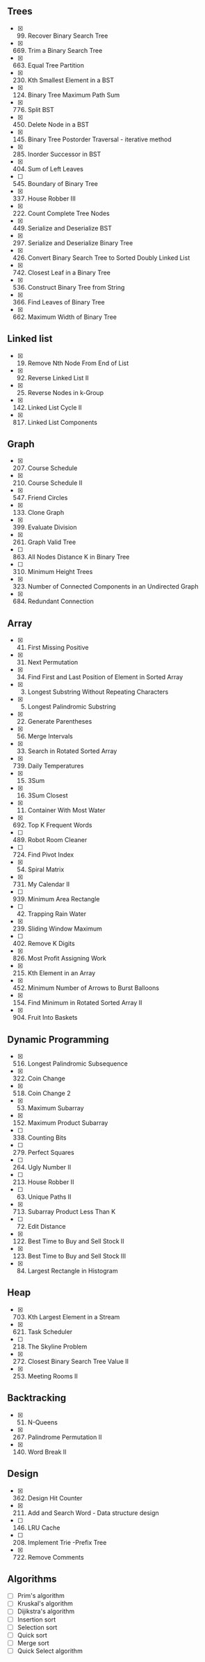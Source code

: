## Trees
- [x] 99. Recover Binary Search Tree
- [x] 669. Trim a Binary Search Tree
- [x] 663. Equal Tree Partition
- [x] 230. Kth Smallest Element in a BST
- [x] 124. Binary Tree Maximum Path Sum
- [x] 776. Split BST
- [x] 450. Delete Node in a BST
- [x] 145. Binary Tree Postorder Traversal - iterative method
- [x] 285. Inorder Successor in BST
- [x] 404. Sum of Left Leaves
- [ ] 545. Boundary of Binary Tree
- [x] 337. House Robber III
- [x] 222. Count Complete Tree Nodes
- [x] 449. Serialize and Deserialize BST
- [x] 297. Serialize and Deserialize Binary Tree
- [x] 426. Convert Binary Search Tree to Sorted Doubly Linked List
- [x] 742. Closest Leaf in a Binary Tree
- [x] 536. Construct Binary Tree from String
- [x] 366. Find Leaves of Binary Tree
- [x] 662. Maximum Width of Binary Tree

## Linked list
- [x] 19. Remove Nth Node From End of List
- [x] 92. Reverse Linked List II
- [x] 25. Reverse Nodes in k-Group
- [x] 142. Linked List Cycle II
- [x] 817. Linked List Components

## Graph
- [x] 207. Course Schedule
- [x] 210. Course Schedule II
- [x] 547. Friend Circles
- [x] 133. Clone Graph
- [x] 399. Evaluate Division
- [x] 261. Graph Valid Tree
- [ ] 863. All Nodes Distance K in Binary Tree
- [ ] 310. Minimum Height Trees
- [x] 323. Number of Connected Components in an Undirected Graph
- [x] 684. Redundant Connection

## Array
- [x] 41. First Missing Positive
- [x] 31. Next Permutation
- [x] 34. Find First and Last Position of Element in Sorted Array
- [x] 3. Longest Substring Without Repeating Characters
- [x] 5. Longest Palindromic Substring
- [x] 22. Generate Parentheses
- [x] 56. Merge Intervals
- [x] 33. Search in Rotated Sorted Array
- [x] 739. Daily Temperatures
- [x] 15. 3Sum
- [x] 16. 3Sum Closest
- [x] 11. Container With Most Water
- [x] 692. Top K Frequent Words
- [ ] 489. Robot Room Cleaner
- [ ] 724. Find Pivot Index
- [x] 54. Spiral Matrix
- [x] 731. My Calendar II
- [ ] 939. Minimum Area Rectangle
- [ ] 42. Trapping Rain Water
- [x] 239. Sliding Window Maximum
- [ ] 402. Remove K Digits
- [x] 826. Most Profit Assigning Work
- [x] 215. Kth Element in an Array
- [x] 452. Minimum Number of Arrows to Burst Balloons
- [x] 154. Find Minimum in Rotated Sorted Array II
- [x] 904. Fruit Into Baskets

## Dynamic Programming
- [x] 516. Longest Palindromic Subsequence
- [x] 322. Coin Change
- [x] 518. Coin Change 2
- [x] 53. Maximum Subarray
- [x] 152. Maximum Product Subarray
- [ ] 338. Counting Bits
- [ ] 279. Perfect Squares
- [ ] 264. Ugly Number II
- [ ] 213. House Robber II
- [ ] 63. Unique Paths II
- [x] 713. Subarray Product Less Than K
- [ ] 72. Edit Distance
- [x] 122. Best Time to Buy and Sell Stock II
- [x] 123. Best Time to Buy and Sell Stock III
- [x] 84. Largest Rectangle in Histogram

## Heap
- [x] 703. Kth Largest Element in a Stream
- [x] 621. Task Scheduler
- [ ] 218. The Skyline Problem
- [x] 272. Closest Binary Search Tree Value II
- [x] 253. Meeting Rooms II

## Backtracking
- [x] 51. N-Queens
- [x] 267. Palindrome Permutation II
- [x] 140. Word Break II

## Design
- [x] 362. Design Hit Counter
- [x] 211. Add and Search Word - Data structure design
- [ ] 146. LRU Cache
- [ ] 208. Implement Trie -Prefix Tree
- [x] 722. Remove Comments

## Algorithms
- [ ] Prim's algorithm
- [ ] Kruskal's algorithm
- [ ] Dijikstra's algorithm
- [ ] Insertion sort
- [ ] Selection sort
- [ ] Quick sort
- [ ] Merge sort
- [ ] Quick Select algorithm
